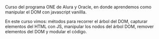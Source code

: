 Curso del programa ONE de Alura y Oracle, en donde aprendemos como manipular el DOM con javascript vanillla.

En este curso vimos: métodos para recorrer el árbol del DOM, capturar elementos del HTML con JS, manipular los nodos del árbol DOM, remover elementos del DOM y modular el código.
